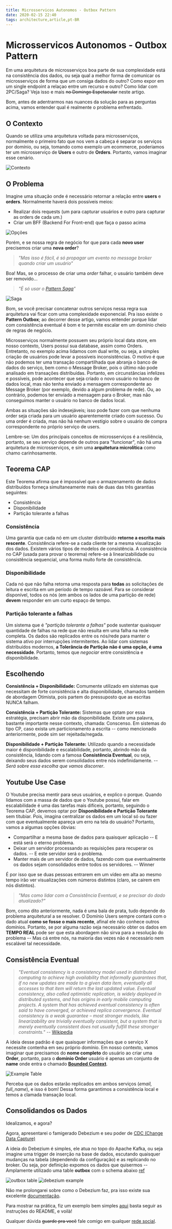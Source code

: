 ```yaml
---
title: Microsservicos Autonomos - Outbox Pattern
date: 2020-02-15 22:40
tags: architecture,article,pt-BR
---
```


# Microsservicos Autonomos - Outbox Pattern

Em uma arquitetura de microsserviços boa parte de sua complexidade está na consistência dos dados, ou seja qual a melhor forma
de comunicar os microsserviços de forma que um consiga dados do outro? Como expor em um single endpoint a relaçao entre um recurso e outro?
Como lidar com 2PC/Saga? Veja isso e mais ~~no Domingo Espetacular~~ neste artigo.

Bom, antes de adentrarmos nas nuances da solução para as perguntas acima, vamos entender qual é realmente o problema enfrentado.

## O Contexto

Quando se utiliza uma arquitetura voltada para microsserviços, normalmente o primeiro fato que nos vem a cabeça é separar os serviços por domínio,
ou seja, tomando como exemplo um ecommerce, poderiamos ter um microsserviço de **Users** e outro de **Orders**. Portanto, vamos imaginar esse cenário.

![Contexto](/images/microsservicos-autonomos/context.png)
## O Problema

Imagine uma situação onde é necessário retornar a relação entre **users** e **orders**. Normalmente haverá dois possíveis meios:

- Realizar dois requests (um para capturar usuários e outro para capturar as orders de cada um.)
- Criar um BFF (Backend For Front-end) que faça o passo acima

![Opções](/images/microsservicos-autonomos/options.png)

Porém, e se nossa regra de negócio for que para cada **novo user** precisemos criar uma **nova order**?

> _"Mas isso é fácil, é só propagar um evento no message broker quando criar um usuário"_

Boa! Mas, se o processo de criar uma _order_ falhar, o usuário também deve ser removido...

> _"É só usar o [Pattern Saga](https://microservices.io/patterns/data/saga.html)"_

![Saga](/images/microsservicos-autonomos/saga.png)

Bom, se você precisar concatenar outros serviços nessa regra sua arquitetura vai ficar com uma complexidade exponencial.
Pra isso existe o **Pattern Outbox**; ao decorrer desse artigo, vamos entender porque lidar com consistência eventual é bom e te permite escalar
em um domínio cheio de regras de negócio.

Microsserviços normalmente possuem seu próprio local data store, em nosso contexto, Users possuí sua database, assim como Orders.
Entretanto, no exemplo acima lidamos com dual write, ou seja, a simples criação de usuários pode levar a
possíveis inconsistências. O motivo é que não podemos ter uma transação compartilhada que abranja o banco de dados do serviço,
bem como o Message Broker, pois o último não pode analisado em transações distribuídas. Portanto, em circunstâncias infelizes e possíveis,
pode acontecer que seja criado o novo usuário no banco de dados local, mas não tenha enviado a mensagem correspondente ao Message Broker (por exemplo, devido a algum problema de rede).
Ou, ao contrário, podemos ter enviado a mensagem para o Broker, mas não conseguimos manter o usuário no banco de dados local. 

Ambas as situações são indesejáveis; isso pode fazer com que nenhuma order seja criada para um usuário aparentemente criado com sucesso.
Ou uma order é criada, mas não há nenhum vestígio sobre o usuário de compra correspondente no próprio serviço de users.

Lembre-se: Um dos principais conceitos de microsserviços é a resiliência, portanto, se seu serviço depende de outros para "funcionar", não há uma arquitetura de microsserviços,
e sim uma **arquitetura microlítica** como chamo carinhosamente.

## Teorema CAP

Este Teorema afirma que é impossível que o armazenamento de dados distribuídos forneça simultaneamente mais de duas das três garantias seguintes:

- Consistência
- Disponibilidade
- Partição tolerante a falhas

### Consistência

Uma garantia que cada nó em um cluster distribuído **retorne a escrita mais rescente**. Consistência refere-se a cada cliente ter a mesma visualização dos dados.
Existem vários tipos de modelos de consistência. A consistência no CAP (usada para provar o teorema) refere-se à linearizabilidade ou consistência sequencial, uma forma muito forte de consistência.

### Disponibilidade

Cada nó que não falha retorna uma resposta para **todas** as solicitações de leitura e escrita em um período de tempo razoável.
Para se considerar disponível, todos os nós (em ambos os lados de uma partição de rede) **devem** responder em um curto espaço de tempo.

### Partição tolerante a falhas

Um sistema que é _"partição tolerante a falhas"_ pode sustentar quaisquer quantidade de falhas na rede que não resulta em uma falha na rede completa.
Os dados são replicados entre os nós/rede para manter o sistema ativo por interrupções intermitentes.
Ao lidar com sistemas distribuídos modernos, **a Tolerância de Partição não é uma opção, é uma necessidade**. Portanto, temos que _negociar_ entre consistência e disponibilidade.

## Escolhendo

**Consistência + Disponibilidade:** Comumente utilizado em sistemas que necessitam de forte consistência e alta disponibilidade, chamados também de abordagem
Otimista, pois partem do pressuposto que as escritas NUNCA falham.

**Consistência + Partição Tolerante:** Sistemas que optam por essa estratégia, precisam abrir mão da disponibilidade. Existe uma palavra, bastante importante nesse contexto, chamada: Conscenso.
Em sistemas do tipo CP, caso exista um particionamento a escrita -- como mencionado anteriormente, pode sim ser rejeitada/negada.

**Disponibilidade + Partição Tolerante:** Utilizado quando a necessidade maior é disponibilidade e escalabilidade, portanto, abrindo mão da consistência,
lidando com a famosa **Consistência Eventual**, ou seja, deixando seus dados serem consolidados entre nós indefinidamente.
-- _Será sobre essa escolha que vamos discorrer_.

## Youtube Use Case

O Youtube precisa mentir para seus usuários, e explico o porque. Quando lidamos com a massa de dados que o Youtube possuí, falar em escalabilidade
é uma das tarefas mais difíceis, portanto, seguindo o Teorema CAP, devemos optar por **Disponibilidade e Partição Tolerante** sem titubiar. Pois,
imagina centralizar os dados em um local só ou fazer com que eventualmente apareça um erro na tela do usuário? Portanto, vamos a algumas opções óbvias:

- Compartilhar a mesma base de dados para quaisquer aplicação -- E está será o eterno problema.
- Deixar um servidor processando as requisições para recuperar os dados. -- E este servidor será o problema.
- Manter mais de um servidor de dados, fazendo com que eventualmente os dados sejam consolidados entre todos os servidores. -- Winner

É por isso que se duas pessoas entrarem em um vídeo em alta ao mesmo tempo irão ver visualizações com números distintos (claro, se cairem em nós distintos).

> _"Mas como lidar com a Consistência Eventual, e se precisar do dado atualizado?"_

Bom, como dito anteriormente, nada é uma bala de prata, tudo depende do problema arquitetural a se resolver.
O Domínio Users sempre contará com o dado atual **como se fosse o mais recente**, afinal ele não conhece outros domínios.
Portanto, se por alguma razão seja necessário obter os dados em **TEMPO REAL** pode ser que esta abordagem não sirva para
a resolução do problema -- Mas cá entre nós, na maioria das vezes não é necessário nem escalável tal necessidade.

## Consistência Eventual

> _"Eventual consistency is a consistency model used in distributed computing to achieve high availability that informally guarantees that, if no new updates are made to a given data item,
eventually all accesses to that item will return the last updated value. Eventual consistency, also called optimistic replication, is widely deployed in distributed systems,
and has origins in early mobile computing projects. A system that has achieved eventual consistency is often said to have converged, or achieved replica convergence.
Eventual consistency is a weak guarantee – most stronger models, like linearizability are trivially eventually consistent, but a system that is merely eventually consistent does not usually fulfill these stronger constraints."_ -- [Wikipedia](https://en.wikipedia.org/wiki/Eventual_consistency)

A ideia desse padrão é que quaisquer informações que o serviço X necessite contenha em seu próprio domínio.
Em nosso contexto, vamos imaginar que precisamos do **nome completo** do usuário ao criar uma **Order**, portanto, para o **domínio Order**
usuário é apenas um conjunto de **name** onde entra o chamado [**Bounded Context**](https://martinfowler.com/bliki/BoundedContext.html).

![Example Table](/images/microsservicos-autonomos/table-replication.png)

Perceba que os dados estarão replicados em ambos serviços (_email, full_name_), e isso é bom! Dessa forma garantimos a consistência local e temos
a clamada transação local.

## Consolidandos os Dados

Idealizamos, e agora?

Agora, apresentarei o famigerado Debezium e seu poder de [CDC (Change Data Capture)](https://en.wikipedia.org/wiki/Change_data_capture)

A ideia do Debezium é simples, ele atua no topo do Apache Kafka, ou seja imagine uma trigger de inserção na base de dados,
escutando quaisquer mudanças na tabela (dependendo da configuração) e as replicando no broker. Ou seja, por definição expomos os dados que quisermos
 -- Amplamente utilizado uma table **outbox** com o schema abaixo [ref](https://thoughts-on-java.org/outbox-pattern-hibernate/)

![outbox table](/images/microsservicos-autonomos/outbox-table.jpeg)
![debezium example](/images/microsservicos-autonomos/debezium.png)

Não me prolongarei sobre como o Debezium faz, pra isso existe sua excelente [documentação](https://debezium.io/documentation/).

Para mostrar na prática, fiz um exemplo bem simples [aqui](https://github.com/RafaelGSS/microservice-debezium-outbox) basta seguir as instruções do README, e voilà!

Qualquer dúvida ~~guarde pra você~~ fale comigo em qualquer [rede social](https://rafaelgss.github.io/portfolio/).

